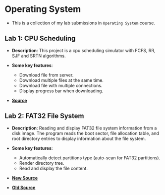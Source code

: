 # Operating System

- This is a collection of my lab submissions in `Operating System` course.

## Lab 1: CPU Scheduling

- **Description**: This project is a cpu scheduling simulator with FCFS, RR, SJF and SRTN algorithms.

- **Some key features**:

  - Download file from server.
  - Download multiple files at the same time.
  - Download file with multiple connections.
  - Display progress bar when downloading.

- [**Source**](./lab1/)

## Lab 2: FAT32 File System

- **Description**: Reading and display FAT32 file system information from a disk image. The program reads the boot sector, file allocation table, and root directory entries to display information about the file system.

- **Some key features**:

  - Automatically detect partitions type (auto-scan for FAT32 partitions).
  - Render directory tree.
  - Read and display the file content.

- [**New Source**](https://github.com/yuran1811/hcmus-os--fat32)
- [**Old Source**](./lab2)
